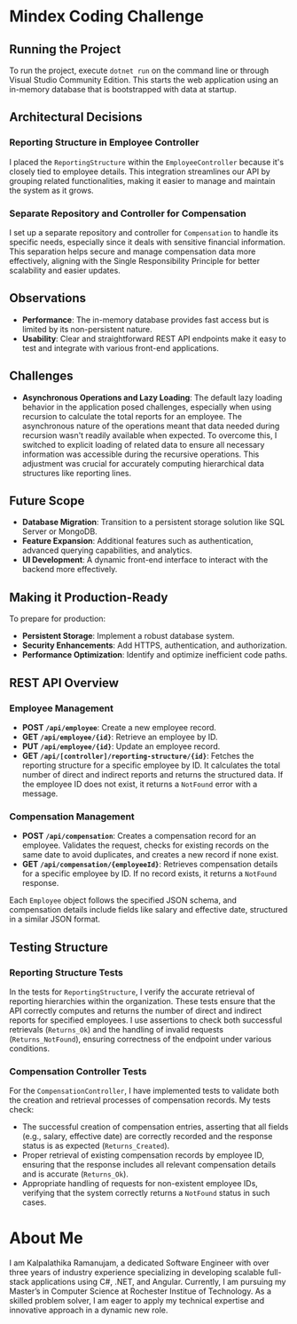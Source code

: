 # Mindex Coding Challenge

## Running the Project
To run the project, execute `dotnet run` on the command line or through Visual Studio Community Edition. This starts the web application using an in-memory database that is bootstrapped with data at startup.

## Architectural Decisions

### Reporting Structure in Employee Controller
I placed the `ReportingStructure` within the `EmployeeController` because it's closely tied to employee details. This integration streamlines our API by grouping related functionalities, making it easier to manage and maintain the system as it grows.

### Separate Repository and Controller for Compensation
I set up a separate repository and controller for `Compensation` to handle its specific needs, especially since it deals with sensitive financial information. This separation helps secure and manage compensation data more effectively, aligning with the Single Responsibility Principle for better scalability and easier updates.

## Observations
- **Performance**: The in-memory database provides fast access but is limited by its non-persistent nature.
- **Usability**: Clear and straightforward REST API endpoints make it easy to test and integrate with various front-end applications.

## Challenges
- **Asynchronous Operations and Lazy Loading**: The default lazy loading behavior in the application posed challenges, especially when using recursion to calculate the total reports for an employee. The asynchronous nature of the operations meant that data needed during recursion wasn't readily available when expected. To overcome this, I switched to explicit loading of related data to ensure all necessary information was accessible during the recursive operations. This adjustment was crucial for accurately computing hierarchical data structures like reporting lines.

## Future Scope
- **Database Migration**: Transition to a persistent storage solution like SQL Server or MongoDB.
- **Feature Expansion**: Additional features such as authentication, advanced querying capabilities, and analytics.
- **UI Development**: A dynamic front-end interface to interact with the backend more effectively.

## Making it Production-Ready
To prepare for production:
- **Persistent Storage**: Implement a robust database system.
- **Security Enhancements**: Add HTTPS, authentication, and authorization.
- **Performance Optimization**: Identify and optimize inefficient code paths.

## REST API Overview
### Employee Management
- **POST `/api/employee`**: Create a new employee record.
- **GET `/api/employee/{id}`**: Retrieve an employee by ID.
- **PUT `/api/employee/{id}`**: Update an employee record.
- **GET `/api/[controller]/reporting-structure/{id}`**: Fetches the reporting structure for a specific employee by ID. It calculates the total number of direct and indirect reports and returns the structured data. If the employee ID does not exist, it returns a `NotFound` error with a message.

### Compensation Management
- **POST `/api/compensation`**: Creates a compensation record for an employee. Validates the request, checks for existing records on the same date to avoid duplicates, and creates a new record if none exist.
- **GET `/api/compensation/{employeeId}`**: Retrieves compensation details for a specific employee by ID. If no record exists, it returns a `NotFound` response.

Each `Employee` object follows the specified JSON schema, and compensation details include fields like salary and effective date, structured in a similar JSON format.

## Testing Structure

### Reporting Structure Tests
In the tests for `ReportingStructure`, I verify the accurate retrieval of reporting hierarchies within the organization. These tests ensure that the API correctly computes and returns the number of direct and indirect reports for specified employees. I use assertions to check both successful retrievals (`Returns_Ok`) and the handling of invalid requests (`Returns_NotFound`), ensuring correctness of the endpoint under various conditions.

### Compensation Controller Tests
For the `CompensationController`, I have implemented tests to validate both the creation and retrieval processes of compensation records. My tests check:
- The successful creation of compensation entries, asserting that all fields (e.g., salary, effective date) are correctly recorded and the response status is as expected (`Returns_Created`).
- Proper retrieval of existing compensation records by employee ID, ensuring that the response includes all relevant compensation details and is accurate (`Returns_Ok`).
- Appropriate handling of requests for non-existent employee IDs, verifying that the system correctly returns a `NotFound` status in such cases.


# About Me
I am Kalpalathika Ramanujam, a dedicated Software Engineer with over three years of industry experience specializing in developing scalable full-stack applications using C#, .NET, and Angular. Currently, I am pursuing my Master’s in Computer Science at Rochester Institue of Technology. As a skilled problem solver, I am eager to apply my technical expertise and innovative approach in a dynamic new role.










<!-- # Mindex Coding Challenge
## What's Provided
A simple [.Net 6](https://dotnet.microsoft.com/en-us/download/dotnet/6.0) web application has been created and bootstrapped 
with data. The application contains information about all employees at a company. On application start-up, an in-memory 
database is bootstrapped with a serialized snapshot of the database. While the application runs, the data may be
accessed and mutated in the database without impacting the snapshot.

### How to Run
You can run this by executing `dotnet run` on the command line or in [Visual Studio Community Edition](https://www.visualstudio.com/downloads/).


### How to Use
The following endpoints are available to use:
```
* CREATE
    * HTTP Method: POST 
    * URL: localhost:8080/api/employee
    * PAYLOAD: Employee
    * RESPONSE: Employee
* READ
    * HTTP Method: GET 
    * URL: localhost:8080/api/employee/{id}
    * RESPONSE: Employee
* UPDATE
    * HTTP Method: PUT 
    * URL: localhost:8080/api/employee/{id}
    * PAYLOAD: Employee
    * RESPONSE: Employee
```
The Employee has a JSON schema of:
```json
{
  "type":"Employee",
  "properties": {
    "employeeId": {
      "type": "string"
    },
    "firstName": {
      "type": "string"
    },
    "lastName": {
          "type": "string"
    },
    "position": {
          "type": "string"
    },
    "department": {
          "type": "string"
    },
    "directReports": {
      "type": "array",
      "items" : "string"
    }
  }
}
```
For all endpoints that require an "id" in the URL, this is the "employeeId" field.

## What to Implement
Clone or download the repository, do not fork it.

### Task 1
Create a new type, ReportingStructure, that has two properties: employee and numberOfReports.

For the field "numberOfReports", this should equal the total number of reports under a given employee. The number of 
reports is determined to be the number of directReports for an employee and all of their direct reports. For example, 
given the following employee structure:
```
                    John Lennon
                /               \
         Paul McCartney         Ringo Starr
                               /        \
                          Pete Best     George Harrison
```
The numberOfReports for employee John Lennon (employeeId: 16a596ae-edd3-4847-99fe-c4518e82c86f) would be equal to 4. 

This new type should have a new REST endpoint created for it. This new endpoint should accept an employeeId and return 
the fully filled out ReportingStructure for the specified employeeId. The values should be computed on the fly and will 
not be persisted.

### Task 2
Create a new type, Compensation. A Compensation has the following fields: employee, salary, and effectiveDate. Create 
two new Compensation REST endpoints. One to create and one to read by employeeId. These should persist and query the 
Compensation from the persistence layer.

## Delivery
Please upload your results to a publicly accessible Git repo. Free ones are provided by Github and Bitbucket. -->